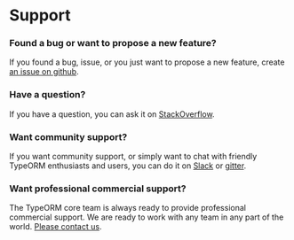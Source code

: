 # Support

### Found a bug or want to propose a new feature?

If you found a bug, issue, or you just want to propose a new feature, create [an issue on github](https://github.com/typeorm/typeorm/issues).

### Have a question?

If you have a question, you can ask it on [StackOverflow](https://stackoverflow.com/questions/tagged/typeorm).

### Want community support?

If you want community support, or simply want to chat with friendly TypeORM enthusiasts and users, you can do it on [Slack](https://join.slack.com/t/typeorm/shared_invite/enQtNDQ1MzA3MDA5MTExLTFiNDEyOGUxZGQyYWIwOTA0NDQxODdkOGQ0OTUxNzFjYjUwY2E0ZmFlODc5OTYyYzAzNGM3MGZjYzhjYTBiZTY) or [gitter](https://gitter.im/typeorm/typeorm).

### Want professional commercial support?

The TypeORM core team is always ready to provide professional commercial support.
We are ready to work with any team in any part of the world.
[Please contact us](mailto:support@typeorm.io).
